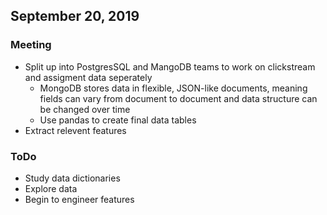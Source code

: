 ## September 20, 2019
### Meeting
* Split up into PostgresSQL and MangoDB teams to work on clickstream and assigment data seperately
  * MongoDB stores data in flexible, JSON-like documents, meaning fields can vary from document to document and data structure can be changed over time
  * Use pandas to create final data tables
* Extract relevent features

### ToDo
* Study data dictionaries
* Explore data
* Begin to engineer features 

